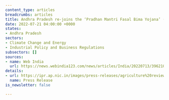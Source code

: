 ```yaml
---
content_type: articles
breadcrumbs: articles
title: Andhra Pradesh re-joins the ‘Pradhan Mantri Fasal Bima Yojana’ (PMFBY)
date: 2022-07-21 04:00:00 +0000
states:
- Andhra Pradesh
sectors:
- Climate Change and Energy
- Industrial Policy and Business Regulations
subsectors: []
sources:
- name: Web India
  url: https://news.webindia123.com/news/articles/India/20220713/3962109.html
details:
- url: https://ipr.ap.nic.in/images/press-releases/agriculture%20review%20with%20central%20minister.pdf
  name: Press Release
is_newsletter: false

---
```

